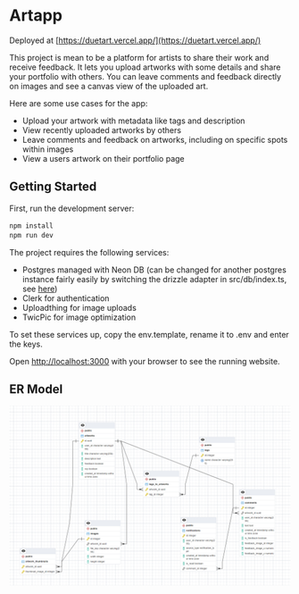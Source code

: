 # Artapp

Deployed at [https://duetart.vercel.app/](https://duetart.vercel.app/)

This project is mean to be a platform for artists to share their work and receive feedback. It lets you upload artworks with some details and share your portfolio with others. You can leave comments and feedback directly on images and see a canvas view of the uploaded art.

Here are some use cases for the app:

- Upload your artwork with metadata like tags and description
- View recently uploaded artworks by others
- Leave comments and feedback on artworks, including on specific spots within images
- View a users artwork on their portfolio page

## Getting Started

First, run the development server:

```bash
npm install
npm run dev
```

The project requires the following services:

- Postgres managed with Neon DB (can be changed for another postgres instance fairly easily by switching the drizzle adapter in src/db/index.ts, see [here](https://orm.drizzle.team/docs/quick-postgresql))
- Clerk for authentication
- Uploadthing for image uploads
- TwicPic for image optimization

To set these services up, copy the env.template, rename it to .env and enter the keys.

Open [http://localhost:3000](http://localhost:3000) with your browser to see the running website.

## ER Model
![ERD](assets/er_model.png "ER Model")